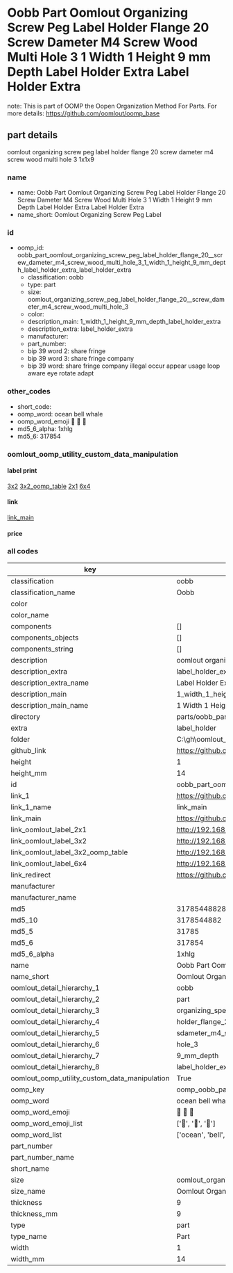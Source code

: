 # Oobb Part Oomlout Organizing Screw Peg Label Holder Flange 20  Screw Dameter M4 Screw Wood Multi Hole 3 1 Width 1 Height 9 mm Depth Label Holder Extra Label Holder Extra  

note: This is part of OOMP the Oopen Organization Method For Parts. For more details: https://github.com/oomlout/oomp_base

##  part details
  



oomlout organizing screw peg label holder flange 20  screw dameter m4 screw wood multi hole 3 1x1x9



### name
* name: Oobb Part Oomlout Organizing Screw Peg Label Holder Flange 20  Screw Dameter M4 Screw Wood Multi Hole 3 1 Width 1 Height 9 mm Depth Label Holder Extra Label Holder Extra
* name_short: Oomlout Organizing Screw Peg Label
### id
* oomp_id: oobb_part_oomlout_organizing_screw_peg_label_holder_flange_20__screw_dameter_m4_screw_wood_multi_hole_3_1_width_1_height_9_mm_depth_label_holder_extra_label_holder_extra
  * classification: oobb
  * type: part
  * size: oomlout_organizing_screw_peg_label_holder_flange_20__screw_dameter_m4_screw_wood_multi_hole_3
  * color: 
  * description_main: 1_width_1_height_9_mm_depth_label_holder_extra
  * description_extra: label_holder_extra
  * manufacturer: 
  * part_number: 
  * bip 39 word 2: share fringe
  * bip 39 word 3: share fringe company
  * bip 39 word: share fringe company illegal occur appear usage loop aware eye rotate adapt

### other_codes
* short_code: 
* oomp_word: ocean bell whale
* oomp_word_emoji :ocean: :bell: :whale:
* md5_6_alpha: 1xhlg
* md5_6: 317854






### oomlout_oomp_utility_custom_data_manipulation
#### label print
[3x2](http://192.168.1.245:1112/?label=oomp%201xhlg)
[3x2_oomp_table](http://192.168.1.108:1112/?label=oomp%201xhlg)
[2x1](http://192.168.1.242:1112/?label=oomp%201xhlg)
[6x4](http://192.168.1.55:1112/?label=oomp%201xhlg)    

#### link

[link_main](https://github.com/oomlout/oomlout_oobb_version_4_generated_parts/tree/main/navigation_oomp/oobb/part/oomlout_organizing_screw_peg_label_holder_flange_20__screw_dameter_m4_screw_wood_multi_hole_3/1_width_1_height_9_mm_depth_label_holder_extra/label_holder_extra/part)                              

#### price







### all codes 
| key | value |  
| --- | --- |  
| classification | oobb |  
| classification_name | Oobb |  
| color |  |  
| color_name |  |  
| components | [] |  
| components_objects | [] |  
| components_string | [] |  
| description | oomlout organizing screw peg label holder flange 20  screw dameter m4 screw wood multi hole 3 1x1x9 |  
| description_extra | label_holder_extra |  
| description_extra_name | Label Holder Extra |  
| description_main | 1_width_1_height_9_mm_depth_label_holder_extra |  
| description_main_name | 1 Width 1 Height 9 mm Depth Label Holder Extra |  
| directory | parts/oobb_part_oomlout_organizing_screw_peg_label_holder_flange_20__screw_dameter_m4_screw_wood_multi_hole_3_1_width_1_height_9_mm_depth_label_holder_extra_label_holder_extra |  
| extra | label_holder |  
| folder | C:\gh\oomlout_oobb_version_4_generated_parts\parts\oobb_part_oomlout_organizing_screw_peg_label_holder_flange_20__screw_dameter_m4_screw_wood_multi_hole_3_1_width_1_height_9_mm_depth_label_holder_extra_label_holder_extra |  
| github_link | https://github.com/oomlout/oomlout_oomp_part_src/tree/main/parts/oobb_part_oomlout_organizing_screw_peg_label_holder_flange_20__screw_dameter_m4_screw_wood_multi_hole_3_1_width_1_height_9_mm_depth_label_holder_extra_label_holder_extra |  
| height | 1 |  
| height_mm | 14 |  
| id | oobb_part_oomlout_organizing_screw_peg_label_holder_flange_20__screw_dameter_m4_screw_wood_multi_hole_3_1_width_1_height_9_mm_depth_label_holder_extra_label_holder_extra |  
| link_1 | https://github.com/oomlout/oomlout_oobb_version_4_generated_parts/tree/main/navigation_oomp/oobb/part/oomlout_organizing_screw_peg_label_holder_flange_20__screw_dameter_m4_screw_wood_multi_hole_3/1_width_1_height_9_mm_depth_label_holder_extra/label_holder_extra/part |  
| link_1_name | link_main |  
| link_main | https://github.com/oomlout/oomlout_oobb_version_4_generated_parts/tree/main/navigation_oomp/oobb/part/oomlout_organizing_screw_peg_label_holder_flange_20__screw_dameter_m4_screw_wood_multi_hole_3/1_width_1_height_9_mm_depth_label_holder_extra/label_holder_extra/part |  
| link_oomlout_label_2x1 | http://192.168.1.242:1112/?label=oomp%201xhlg |  
| link_oomlout_label_3x2 | http://192.168.1.245:1112/?label=oomp%201xhlg |  
| link_oomlout_label_3x2_oomp_table | http://192.168.1.108:1112/?label=oomp%201xhlg |  
| link_oomlout_label_6x4 | http://192.168.1.55:1112/?label=oomp%201xhlg |  
| link_redirect | https://github.com/oomlout/oomlout_oobb_version_4_generated_parts/tree/main/parts/oobb_oomlout_organizing_screw_peg_label_holder_flange_20__screw_dameter_m4_screw_wood_multi_hole_3_01_01_09_ex_label_holder |  
| manufacturer |  |  
| manufacturer_name |  |  
| md5 | 317854488283fdf02a4c67105d174629 |  
| md5_10 | 3178544882 |  
| md5_5 | 31785 |  
| md5_6 | 317854 |  
| md5_6_alpha | 1xhlg |  
| name | Oobb Part Oomlout Organizing Screw Peg Label Holder Flange 20  Screw Dameter M4 Screw Wood Multi Hole 3 1 Width 1 Height 9 mm Depth Label Holder Extra Label Holder Extra |  
| name_short | Oomlout Organizing Screw Peg Label |  
| oomlout_detail_hierarchy_1 | oobb |  
| oomlout_detail_hierarchy_2 | part |  
| oomlout_detail_hierarchy_3 | organizing_speg_label |  
| oomlout_detail_hierarchy_4 | holder_flange_20_ |  
| oomlout_detail_hierarchy_5 | sdameter_m4_swood_multi |  
| oomlout_detail_hierarchy_6 | hole_3 |  
| oomlout_detail_hierarchy_7 | 9_mm_depth |  
| oomlout_detail_hierarchy_8 | label_holder_extra |  
| oomlout_oomp_utility_custom_data_manipulation | True |  
| oomp_key | oomp_oobb_part_oomlout_organizing_screw_peg_label_holder_flange_20__screw_dameter_m4_screw_wood_multi_hole_3_1_width_1_height_9_mm_depth_label_holder_extra_label_holder_extra |  
| oomp_word | ocean bell whale |  
| oomp_word_emoji | :ocean: :bell: :whale: |  
| oomp_word_emoji_list | [':ocean:', ':bell:', ':whale:'] |  
| oomp_word_list | ['ocean', 'bell', 'whale'] |  
| part_number |  |  
| part_number_name |  |  
| short_name |  |  
| size | oomlout_organizing_screw_peg_label_holder_flange_20__screw_dameter_m4_screw_wood_multi_hole_3 |  
| size_name | Oomlout Organizing Screw Peg Label Holder Flange 20  Screw Dameter M4 Screw Wood Multi Hole 3 |  
| thickness | 9 |  
| thickness_mm | 9 |  
| type | part |  
| type_name | Part |  
| width | 1 |  
| width_mm | 14 |  
